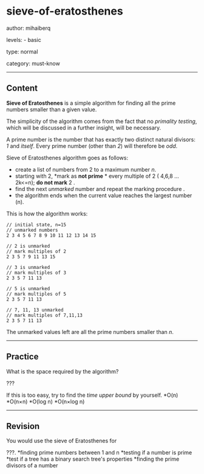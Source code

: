 # sieve-of-eratosthenes
author: mihaiberq

levels:
	- basic

type: normal

category: must-know

---
## Content

**Sieve of Eratosthenes** is a simple algorithm for finding all the prime numbers smaller than a given value.

The simplicity of the algorithm comes from the fact that no *primality testing*, which will be discussed in a further insight, will be necessary.

A prime number is the number that has exactly two distinct natural divisors: *1* and *itself*. Every prime number (other than *2*) will therefore be *odd*.

Sieve of Eratosthenes algorithm goes as follows:
- create a list of numbers from 2 to a maximum number *n*.
- starting with 2, *mark as **not prime** * every multiple of 2 ( 4,6,8 ... 2k<=n); **do not mark** 2 .
- find the next *unmarked* number and repeat the marking procedure .
- the algorithm ends when the current value reaches the largest number (n).

This is how the algorithm works:
```
// initial state, n=15
// unmarked numbers
2 3 4 5 6 7 8 9 10 11 12 13 14 15

// 2 is unmarked
// mark multiples of 2
2 3 5 7 9 11 13 15

// 3 is unmarked
// mark multiples of 3
2 3 5 7 11 13

// 5 is unmarked
// mark multiples of 5
2 3 5 7 11 13

// 7, 11, 13 unmarked
// mark multiples of 7,11,13
2 3 5 7 11 13

```
The unmarked values left are all the prime numbers smaller than *n*.



---
## Practice

What is the space required by the algorithm?

???

If this is too easy, try to find the *time upper bound* by yourself.
*O(n)
*O(n×n)
*O(log n)
*O(n×log n)

---
## Revision

You would use the sieve of Eratosthenes for

???.
*finding prime numbers between 1 and n
*testing if a number is prime
*test if a tree has a binary search tree's properties
*finding the prime divisors of a number